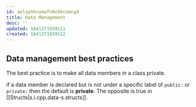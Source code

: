 ```yaml
---
id: aelayhhna4wfn8n5kcemcg4
title: Data Management
desc: ''
updated: 1641371939111
created: 1641371939112
---
```



## Data management best practices

The best practice is to make all data members in a class private.

if a data member is declared but is not under a specific label of `public:` or `private:` then the default is **private**. The opposite is true in [[Structs|s.l.cpp.data-s.structs]].
